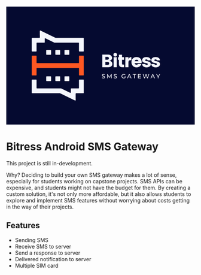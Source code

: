 
![Logo](https://raw.githubusercontent.com/bitress/bitress-sms-gateway/main/.github/banner.png)
# Bitress Android SMS Gateway

This project is still in-development.

Why? Deciding to build your own SMS gateway makes a lot of sense, especially for students working on capstone projects. SMS APIs can be expensive, and students might not have the budget for them. By creating a custom solution, it's not only more affordable, but it also allows students to explore and implement SMS features without worrying about costs getting in the way of their projects.

## Features
- Sending SMS
- Receive SMS to server
- Send a response to server
- Delivered notification to server
- Multiple SIM card
